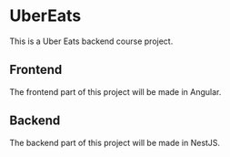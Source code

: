 # UberEats
This is a Uber Eats backend course project.

## Frontend
The frontend part of this project will be made in Angular.

## Backend
The backend part of this project will be made in NestJS.
